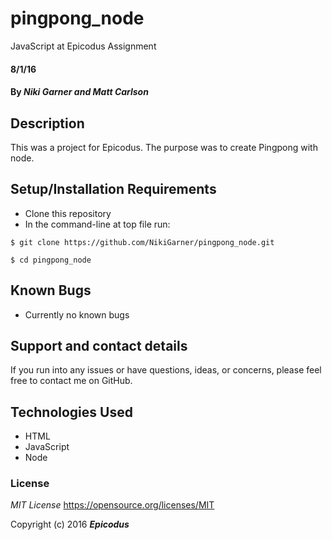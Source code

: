 # pingpong_node
JavaScript at Epicodus Assignment

#### 8/1/16

#### By _**Niki Garner and Matt Carlson**_

## Description
This was a project for Epicodus. The purpose was to create Pingpong with node.
## Setup/Installation Requirements

* Clone this repository
* In the command-line at top file run:
```
$ git clone https://github.com/NikiGarner/pingpong_node.git
```
```
$ cd pingpong_node
```

## Known Bugs

* Currently no known bugs

## Support and contact details

If you run into any issues or have questions, ideas, or concerns, please feel free to contact me on GitHub.

## Technologies Used

* HTML
* JavaScript
* Node


### License

*MIT License*
<a href="https://opensource.org/licenses/MIT">https://opensource.org/licenses/MIT</a>

Copyright (c) 2016 **_Epicodus_**
